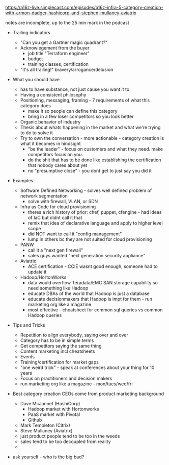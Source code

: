 https://a16z-live.simplecast.com/episodes/a16z-infra-5-category-creation-with-armon-dadger-hashicorp-and-stephen-mullaney-aviatrix

notes are incomplete, up to the 25 min mark in the podcast

- Trailing indicators
	- "Can you get a Gartner magic quadrant?"
	- Acknowlegement from the buyer
		- job title "Terraform engineer"
		- budget
		- training classes, certification
	- "it's all trailing!" bravery/arrogance/delusion
- What you should have
	- has to have substance, not just cause you want it to
	- Having a consistent philosophy
	- Positioning, messaging, framing - 7 requirements of what this category does
		- make it so people can define this category
		- bring in a few loser competitors so you look better
	- Organic behavior of industry
	- Thesis about whats happening in the market and what we're trying to do to solve it
	- Try to own the conversation - more actionable - category creation is what it becomes in hindsight
		- "be the leader" - focus on customers and what they need. make competitors focus on you.
		- do the shit that has to be done like establishing the certification that nobody cares about yet
		- no "presumptive close" - you dont get to just say you did it
- Examples
	- Software Defined Networking - solves well defined problem of network segmentation
		- solve with firewall, VLAN, or SDN
	- Infra as Code for cloud provisioning
		- theres a rich history of prior: chef, puppet, cfengine - had ideas of IaC but didnt call it that
		- remix that idea of declarative language and apply to higher level scope
		- did NOT want to call it "config management"
		- lump in others bc they are not suited for cloud provisioning
	- PANW
		- call it a "next gen firewall"
		- sales guys wanted "next generation security appliance"
	- Aviatrix
		- ACE certification - CCIE wasnt good enough, someone had to update it
	- Hadoop/HortonWorks
		- data would overflow Teradata/EMC SAN storage capability so need something like Hadoop
		- educate DBAs of the world that Hadoop is just a database
		- educate decisionmakers that Hadoop is impt for them - run marketing org like a magazine
		- most effective - cheatsheet for common sql queries vs common Hadoop queries
- Tips and Tricks
	- Repetition to align everybody, saying over and over
	- Category has to be in simple terms
	- Get competitors saying the same thing
	- Content marketing incl cheatsheets
	- Events
	- Training/certification for market gaps
	- "one weird trick" - speak at conferences about your thing for 10 years
	- Focus on practitioners and decision makers
	- run marketing org like a magazine - mon/tues/wed/fri
- Best category creation CEOs come from product marketing background
	- Dave McJannet (HashiCorp)
		- Hadoop market with Hortonworks
		- PaaS market with Pivotal
		- Github
	- Mark Templeton (Citrix)
	- Steve Mullaney (Aviatrix)
	- just product people tend to be too in the weeds
	- sales tend to be too decoupled from reality
	- 


- ask yourself - who is the big bad?
